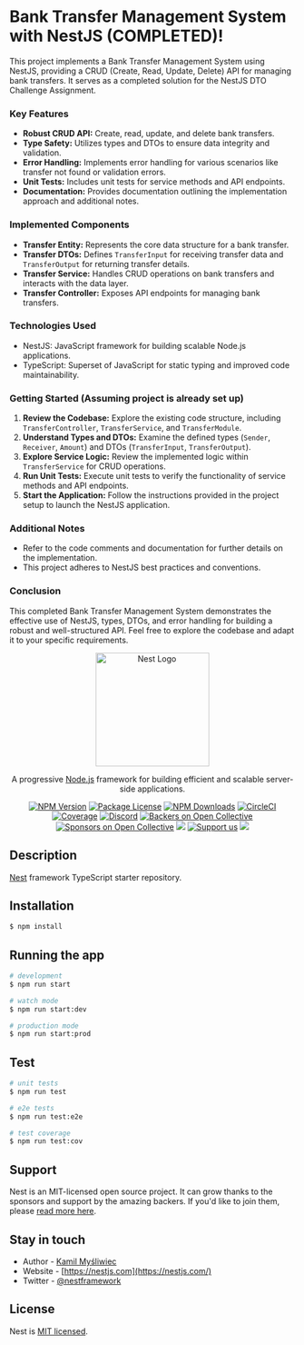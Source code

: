 
# Bank Transfer Management System with NestJS (COMPLETED)!

This project implements a Bank Transfer Management System using NestJS, providing a CRUD (Create, Read, Update, Delete) API for managing bank transfers. It serves as a completed solution for the NestJS DTO Challenge Assignment.

### Key Features

-   **Robust CRUD API:**  Create, read, update, and delete bank transfers.
-   **Type Safety:**  Utilizes types and DTOs to ensure data integrity and validation.
-   **Error Handling:**  Implements error handling for various scenarios like transfer not found or validation errors.
-   **Unit Tests:**  Includes unit tests for service methods and API endpoints.
-   **Documentation:**  Provides documentation outlining the implementation approach and additional notes.

### Implemented Components

-   **Transfer Entity:**  Represents the core data structure for a bank transfer.
-   **Transfer DTOs:**  Defines  `TransferInput`  for receiving transfer data and  `TransferOutput`  for returning transfer details.
-   **Transfer Service:**  Handles CRUD operations on bank transfers and interacts with the data layer.
-   **Transfer Controller:**  Exposes API endpoints for managing bank transfers.

### Technologies Used

-   NestJS: JavaScript framework for building scalable Node.js applications.
-   TypeScript: Superset of JavaScript for static typing and improved code maintainability.

### Getting Started (Assuming project is already set up)

1.  **Review the Codebase:**  Explore the existing code structure, including  `TransferController`,  `TransferService`, and  `TransferModule`.
2.  **Understand Types and DTOs:**  Examine the defined types (`Sender`,  `Receiver`,  `Amount`) and DTOs (`TransferInput`,  `TransferOutput`).
3.  **Explore Service Logic:**  Review the implemented logic within  `TransferService`  for CRUD operations.
4.  **Run Unit Tests:**  Execute unit tests to verify the functionality of service methods and API endpoints.
5.  **Start the Application:**  Follow the instructions provided in the project setup to launch the NestJS application.

### Additional Notes

-   Refer to the code comments and documentation for further details on the implementation.
-   This project adheres to NestJS best practices and conventions.

### Conclusion

This completed Bank Transfer Management System demonstrates the effective use of NestJS, types, DTOs, and error handling for building a robust and well-structured API. Feel free to explore the codebase and adapt it to your specific requirements.




<p align="center">
  <a href="http://nestjs.com/" target="blank"><img src="https://nestjs.com/img/logo-small.svg" width="200" alt="Nest Logo" /></a>
</p>

[circleci-image]: https://img.shields.io/circleci/build/github/nestjs/nest/master?token=abc123def456
[circleci-url]: https://circleci.com/gh/nestjs/nest

  <p align="center">A progressive <a href="http://nodejs.org" target="_blank">Node.js</a> framework for building efficient and scalable server-side applications.</p>
    <p align="center">
<a href="https://www.npmjs.com/~nestjscore" target="_blank"><img src="https://img.shields.io/npm/v/@nestjs/core.svg" alt="NPM Version" /></a>
<a href="https://www.npmjs.com/~nestjscore" target="_blank"><img src="https://img.shields.io/npm/l/@nestjs/core.svg" alt="Package License" /></a>
<a href="https://www.npmjs.com/~nestjscore" target="_blank"><img src="https://img.shields.io/npm/dm/@nestjs/common.svg" alt="NPM Downloads" /></a>
<a href="https://circleci.com/gh/nestjs/nest" target="_blank"><img src="https://img.shields.io/circleci/build/github/nestjs/nest/master" alt="CircleCI" /></a>
<a href="https://coveralls.io/github/nestjs/nest?branch=master" target="_blank"><img src="https://coveralls.io/repos/github/nestjs/nest/badge.svg?branch=master#9" alt="Coverage" /></a>
<a href="https://discord.gg/G7Qnnhy" target="_blank"><img src="https://img.shields.io/badge/discord-online-brightgreen.svg" alt="Discord"/></a>
<a href="https://opencollective.com/nest#backer" target="_blank"><img src="https://opencollective.com/nest/backers/badge.svg" alt="Backers on Open Collective" /></a>
<a href="https://opencollective.com/nest#sponsor" target="_blank"><img src="https://opencollective.com/nest/sponsors/badge.svg" alt="Sponsors on Open Collective" /></a>
  <a href="https://paypal.me/kamilmysliwiec" target="_blank"><img src="https://img.shields.io/badge/Donate-PayPal-ff3f59.svg"/></a>
    <a href="https://opencollective.com/nest#sponsor"  target="_blank"><img src="https://img.shields.io/badge/Support%20us-Open%20Collective-41B883.svg" alt="Support us"></a>
  <a href="https://twitter.com/nestframework" target="_blank"><img src="https://img.shields.io/twitter/follow/nestframework.svg?style=social&label=Follow"></a>
</p>
  <!--[![Backers on Open Collective](https://opencollective.com/nest/backers/badge.svg)](https://opencollective.com/nest#backer)
  [![Sponsors on Open Collective](https://opencollective.com/nest/sponsors/badge.svg)](https://opencollective.com/nest#sponsor)-->

## Description

[Nest](https://github.com/nestjs/nest) framework TypeScript starter repository.

## Installation

```bash
$ npm install
```

## Running the app

```bash
# development
$ npm run start

# watch mode
$ npm run start:dev

# production mode
$ npm run start:prod
```

## Test

```bash
# unit tests
$ npm run test

# e2e tests
$ npm run test:e2e

# test coverage
$ npm run test:cov
```

## Support

Nest is an MIT-licensed open source project. It can grow thanks to the sponsors and support by the amazing backers. If you'd like to join them, please [read more here](https://docs.nestjs.com/support).

## Stay in touch

- Author - [Kamil Myśliwiec](https://kamilmysliwiec.com)
- Website - [https://nestjs.com](https://nestjs.com/)
- Twitter - [@nestframework](https://twitter.com/nestframework)

## License

Nest is [MIT licensed](LICENSE).
